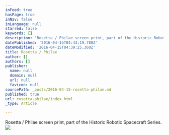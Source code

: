 ```yaml
---
inFeed: true
hasPage: true
inNav: false
inLanguage: null
starred: false
keywords: []
description: 'Rosetta / Philae screen print, part of the Historic Robotic Spacecraft Series.'
datePublished: '2016-04-15T04:43:19.780Z'
dateModified: '2016-04-15T04:39:25.360Z'
title: Rosetta / Philae
author: []
authors: []
publisher:
  name: null
  domain: null
  url: null
  favicon: null
sourcePath: _posts/2016-04-15-rosetta-philae.md
published: true
url: rosetta-philae/index.html
_type: Article

---
```

Rosetta / Philae screen print, part of the Historic Robotic Spacecraft Series.
![](https://the-grid-user-content.s3-us-west-2.amazonaws.com/fcd3d35c-a7c3-4820-ab08-169d7085d43d.jpg)